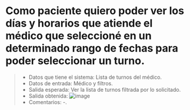 ﻿# Como paciente quiero poder ver los días y horarios que atiende el médico que seleccioné en un determinado rango de fechas para poder seleccionar un turno.
>- Datos que tiene el sistema: Lista de turnos del médico.
>- Datos de entrada: Médico y filtros.
>- Salida esperada: Ver la lista de turnos filtrada por lo solicitado.
>- Salida obtenida: ![image](https://user-images.githubusercontent.com/59268143/177202568-78e0a425-1a9f-4bbe-bf77-45679b80ecbd.png)
>- Comentarios: -.

